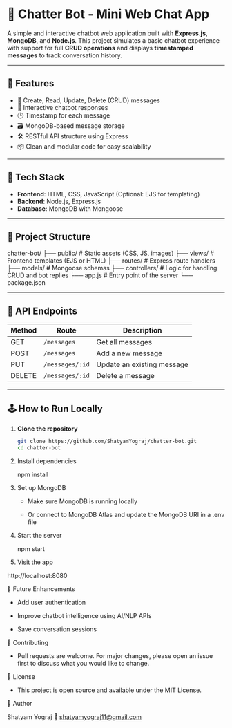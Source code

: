 # 🧠 Chatter Bot - Mini Web Chat App

A simple and interactive chatbot web application built with **Express.js**, **MongoDB**, and **Node.js**. This project simulates a basic chatbot experience with support for full **CRUD operations** and displays **timestamped messages** to track conversation history.

---

## 📌 Features

- 📝 Create, Read, Update, Delete (CRUD) messages
- 💬 Interactive chatbot responses
- 🕒 Timestamp for each message
- 🗃 MongoDB-based message storage
- 🛠 RESTful API structure using Express
- 📦 Clean and modular code for easy scalability

---

## 🚀 Tech Stack

- **Frontend**: HTML, CSS, JavaScript (Optional: EJS for templating)
- **Backend**: Node.js, Express.js
- **Database**: MongoDB with Mongoose

---

## 📁 Project Structure

chatter-bot/
├── public/ # Static assets (CSS, JS, images)
├── views/ # Frontend templates (EJS or HTML)
├── routes/ # Express route handlers
├── models/ # Mongoose schemas
├── controllers/ # Logic for handling CRUD and bot replies
├── app.js # Entry point of the server
└── package.json


---

## 🧪 API Endpoints

| Method | Route           | Description                  |
|--------|------------------|------------------------------|
| GET    | `/messages`      | Get all messages             |
| POST   | `/messages`      | Add a new message            |
| PUT    | `/messages/:id`  | Update an existing message   |
| DELETE | `/messages/:id`  | Delete a message             |

---

## 🕹 How to Run Locally

1. **Clone the repository**
   ```bash
   git clone https://github.com/ShatyamYograj/chatter-bot.git
   cd chatter-bot

2. Install dependencies

   npm install

3. Set up MongoDB

   - Make sure MongoDB is running locally
    
   - Or connect to MongoDB Atlas and update the MongoDB URI in a .env file

4. Start the server

   npm start
5. Visit the app

  http://localhost:8080
  
🧠 Future Enhancements

   - Add user authentication
   
   - Improve chatbot intelligence using AI/NLP APIs
   
   - Save conversation sessions

🙌 Contributing

  - Pull requests are welcome. For major changes, please open an issue first to discuss what you would like to change.

📄 License

  - This project is open source and available under the MIT License.


👤 Author

Shatyam Yograj
📧 shatyamyograj11@gmail.com


